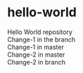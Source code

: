 # hello-world
Hello World repository <br>
Change-1 in the branch <br>
Change-1 in master <br>
Change-2 in master <br>
Change-2 in branch
